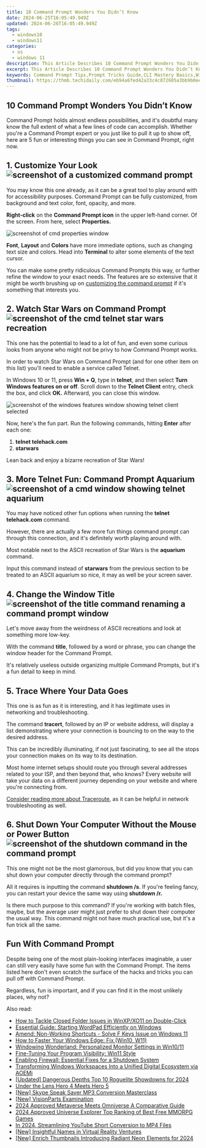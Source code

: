 ```yaml
---
title: 10 Command Prompt Wonders You Didn’t Know
date: 2024-06-25T16:05:49.949Z
updated: 2024-06-26T16:05:49.949Z
tags:
  - windows10
  - windows11
categories:
  - os
  - windows 11
description: This Article Describes 10 Command Prompt Wonders You Didn’t Know
excerpt: This Article Describes 10 Command Prompt Wonders You Didn’t Know
keywords: Command Prompt Tips,Prompt Tricks Guide,CLI Mastery Basics,Windows Terminal Secrets,PowerShell Expertise,Batch Script Wonders,Command Line Hacks
thumbnail: https://thmb.techidaily.com/eb94a6fed42a33c4c872605a3bb9b0ee6f8339a94887f50639d498bad918e7a5.jpg
---
```


## 10 Command Prompt Wonders You Didn’t Know

 Command Prompt holds almost endless possibilities, and it's doubtful many know the full extent of what a few lines of code can accomplish. Whether you're a Command Prompt expert or you just like to pull it up to show off, here are 5 fun or interesting things you can see in Command Prompt, right now.

## 1\. Customize Your Look ![screenshot of a customized command prompt](https://static1.makeuseofimages.com/wordpress/wp-content/uploads/2023/05/screenshot_of_customized_cmd.jpg)

 You may know this one already, as it can be a great tool to play around with for accessibility purposes. Command Prompt can be fully customized, from background and text color, font, opacity, and more.

**Right-click** on the **Command Prompt icon** in the upper left-hand corner. Of the screen. From here, select **Properties.**

![screenshot of cmd properties window](https://static1.makeuseofimages.com/wordpress/wp-content/uploads/2023/05/screenshot_of_cmd_properties_window.jpg)

**Font**, **Layout** and **Colors** have more immediate options, such as changing text size and colors. Head into **Terminal** to alter some elements of the text cursor.

 You can make some pretty ridiculous Command Prompts this way, or further refine the window to your exact needs. The features are so extensive that it might be worth brushing up on [customizing the command prompt](https://www.makeuseof.com/windows-customize-command-prompt/) if it's something that interests you.

## 2\. Watch Star Wars on Command Prompt ![screenshot of the cmd telnet star wars recreation](https://static1.makeuseofimages.com/wordpress/wp-content/uploads/2023/05/screenshot_of_cmd_telnet_starwars_recreation.jpg)

 This one has the potential to lead to a lot of fun, and even some curious looks from anyone who might not be privy to how Command Prompt works.

 In order to watch Star Wars on Command Prompt (and for one other item on this list) you'll need to enable a service called Telnet.

 In Windows 10 or 11, press **Win + Q**, type in **telnet**, and then select **Turn Windows features on or off**. Scroll down to the **Telnet Client** entry, check the box, and click **OK.** Afterward, you can close this window.

![screenshot of the windows features window showing telnet client selected](https://static1.makeuseofimages.com/wordpress/wp-content/uploads/2023/05/screenshot_of_windows_features_telnet_client.jpg)

 Now, here's the fun part. Run the following commands, hitting **Enter** after each one:

1. **telnet telehack.com**
2. **starwars**

 Lean back and enjoy a bizarre recreation of Star Wars!

## 3\. More Telnet Fun: Command Prompt Aquarium ![screenshot of a cmd window showing telnet aquarium](https://static1.makeuseofimages.com/wordpress/wp-content/uploads/2023/05/screenshot_of_cmd_telnet_aquarium.jpg)

 You may have noticed other fun options when running the **telnet telehack.com** command.

 However, there are actually a few more fun things command prompt can through this connection, and it's definitely worth playing around with.

 Most notable next to the ASCII recreation of Star Wars is the **aquarium** command.

 Input this command instead of **starwars** from the previous section to be treated to an ASCII aquarium so nice, it may as well be your screen saver.

## 4\. Change the Window Title ![screenshot of the title command renaming a command prompt window](https://static1.makeuseofimages.com/wordpress/wp-content/uploads/2023/05/screenshot_of_cmd_renamed_title.jpg)

 Let's move away from the weirdness of ASCII recreations and look at something more low-key.

 With the command **title**, followed by a word or phrase, you can change the window header for the Command Prompt.

 It's relatively useless outside organizing multiple Command Prompts, but it's a fun detail to keep in mind.

## 5\. Trace Where Your Data Goes

 This one is as fun as it is interesting, and it has legitimate uses in networking and troubleshooting.

 The command **tracert**, followed by an IP or website address, will display a list demonstrating where your connection is bouncing to on the way to the desired address.

 This can be incredibly illuminating, if not just fascinating, to see all the stops your connection makes on its way to its destination.

 Most home internet setups should route you through several addresses related to your ISP, and then beyond that, who knows? Every website will take your data on a different journey depending on your website and where you're connecting from.

[Consider reading more about Traceroute](https://www.makeuseof.com/traceroute-what-is-it/), as it can be helpful in network troubleshooting as well.

## 6\. Shut Down Your Computer Without the Mouse or Power Button ![screenshot of the shutdown command in the command prompt](https://static1.makeuseofimages.com/wordpress/wp-content/uploads/2023/05/screenshot_of_shutdown_command_cmd.jpg)

 This one might not be the most glamorous, but did you know that you can shut down your computer directly through the command prompt?

 All it requires is inputting the command **shutdown /s**. If you're feeling fancy, you can restart your device the same way using **shutdown /r.**

 Is there much purpose to this command? If you're working with batch files, maybe, but the average user might just prefer to shut down their computer the usual way. This command might not have much practical use, but it's a fun trick all the same.

## Fun With Command Prompt

 Despite being one of the most plain-looking interfaces imaginable, a user can still very easily have some fun with the Command Prompt. The items listed here don't even scratch the surface of the hacks and tricks you can pull off with Command Prompt.

 Regardless, fun is important, and if you can find it in the most unlikely places, why not?

<span class="atpl-alsoreadstyle">Also read:</span>
<div><ul>
<li><a href="https://win11-tips.techidaily.com/how-to-tackle-closed-folder-issues-in-winxpxo11-on-double-click/"><u>How to Tackle Closed Folder Issues in WinXP/XO11 on Double-Click</u></a></li>
<li><a href="https://win11-tips.techidaily.com/essential-guide-starting-wordpad-efficiently-on-windows/"><u>Essential Guide: Starting WordPad Efficiently on Windows</u></a></li>
<li><a href="https://win11-tips.techidaily.com/amend-non-working-shortcuts-solve-f-keys-issue-on-windows-11/"><u>Amend: Non-Working Shortcuts - Solve F Keys Issue on Windows 11</u></a></li>
<li><a href="https://win11-tips.techidaily.com/how-to-faster-your-windows-edge-fix-win10-w11/"><u>How to Faster Your Windows Edge: Fix (Win10, W11)</u></a></li>
<li><a href="https://win11-tips.techidaily.com/windowing-wonderland-personalized-monitor-settings-in-win1011/"><u>Windowing Wonderland: Personalized Monitor Settings in Win10/11</u></a></li>
<li><a href="https://win11-tips.techidaily.com/fine-tuning-your-program-visibility-win11-style/"><u>Fine-Tuning Your Program Visibility: Win11 Style</u></a></li>
<li><a href="https://win11-tips.techidaily.com/enabling-firewall-essential-fixes-for-a-shutdown-system/"><u>Enabling Firewall: Essential Fixes for a Shutdown System</u></a></li>
<li><a href="https://win11-tips.techidaily.com/transforming-windows-workspaces-into-a-unified-digital-ecosystem-via-aoemi/"><u>Transforming Windows Workspaces Into a Unified Digital Ecosystem via AOEMi</u></a></li>
<li><a href="https://video-capture.techidaily.com/updated-dangerous-depths-top-10-roguelite-showdowns-for-2024/"><u>[Updated] Dangerous Depths  Top 10 Roguelite Showdowns for 2024</u></a></li>
<li><a href="https://extra-hints.techidaily.com/under-the-lens-hero-4-meets-hero-5/"><u>Under the Lens  Hero 4 Meets Hero 5</u></a></li>
<li><a href="https://digital-screen-recording.techidaily.com/new-skype-speak-saver-mp3-conversion-masterclass/"><u>[New] Skype Speak Saver  MP3 Conversion Masterclass</u></a></li>
<li><a href="https://visual-screen-recording.techidaily.com/new-visionparts-examination/"><u>[New] VisionParts Examination</u></a></li>
<li><a href="https://extra-support.techidaily.com/2024-approved-metaverse-meets-omniverse-a-comparative-guide/"><u>2024 Approved  Metaverse Meets Omniverse  A Comparative Guide</u></a></li>
<li><a href="https://screen-sharing-recording.techidaily.com/2024-approved-universe-explorer-top-ranking-of-best-free-mmorpg-games/"><u>2024 Approved  Universe Explorer  Top Ranking of Best Free MMORPG Games</u></a></li>
<li><a href="https://youtube-help.techidaily.com/in-2024-streamlining-youtube-short-conversion-to-mp4-files/"><u>In 2024, Streamlining YouTube Short Conversion to MP4 Files</u></a></li>
<li><a href="https://extra-skills.techidaily.com/new-insightful-names-in-virtual-reality-ventures/"><u>[New] Insightful Names in Virtual Reality Ventures</u></a></li>
<li><a href="https://facebook-video-footage.techidaily.com/new-enrich-thumbnails-introducing-radiant-neon-elements-for-2024/"><u>[New] Enrich Thumbnails  Introducing Radiant Neon Elements for 2024</u></a></li>
</ul></div>

<ins class="adsbygoogle"
      style="display:block"
      data-ad-client="ca-pub-7571918770474297"
      data-ad-slot="8358498916"
      data-ad-format="auto"
      data-full-width-responsive="true"></ins>